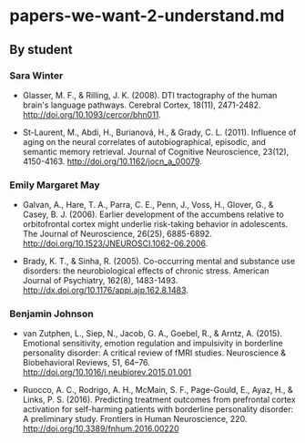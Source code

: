 # papers-we-want-2-understand.md

## By student

### Sara Winter

- Glasser, M. F., & Rilling, J. K. (2008). DTI tractography of the human brain's language pathways. Cerebral Cortex, 18(11), 2471-2482. <http://doi.org/10.1093/cercor/bhn011>.

- St-Laurent, M., Abdi, H., Burianová, H., & Grady, C. L. (2011). Influence of aging on the neural correlates of autobiographical, episodic, and semantic memory retrieval. Journal of Cognitive Neuroscience, 23(12), 4150-4163. <http://doi.org/10.1162/jocn_a_00079>.

### Emily Margaret May

- Galvan, A., Hare, T. A., Parra, C. E., Penn, J., Voss, H., Glover, G., & Casey, B. J. (2006). Earlier development of the accumbens relative to orbitofrontal cortex might underlie risk-taking behavior in adolescents. The Journal of Neuroscience, 26(25), 6885-6892. <http://doi.org/10.1523/JNEUROSCI.1062-06.2006>.

- Brady, K. T., & Sinha, R. (2005). Co-occurring mental and substance use disorders: the neurobiological effects of chronic stress. American Journal of Psychiatry, 162(8), 1483-1493. <http://dx.doi.org/10.1176/appi.ajp.162.8.1483>.


### Benjamin Johnson

- van Zutphen, L., Siep, N., Jacob, G. A., Goebel, R., & Arntz, A. (2015). Emotional sensitivity, emotion regulation and impulsivity in borderline personality disorder: A critical review of fMRI studies. Neuroscience & Biobehavioral Reviews, 51, 64–76. http://doi.org/10.1016/j.neubiorev.2015.01.001

- Ruocco, A. C., Rodrigo, A. H., McMain, S. F., Page-Gould, E., Ayaz, H., & Links, P. S. (2016). Predicting treatment outcomes from prefrontal cortex activation for self-harming patients with borderline personality disorder: A preliminary study. Frontiers in Human Neuroscience, 220. http://doi.org/10.3389/fnhum.2016.00220


